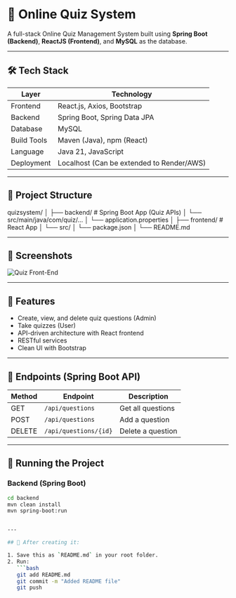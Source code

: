 # 📝 Online Quiz System

A full-stack Online Quiz Management System built using **Spring Boot (Backend)**, **ReactJS (Frontend)**, and **MySQL** as the database.

---

## 🛠️ Tech Stack

| Layer       | Technology          |
|-------------|---------------------|
| Frontend    | React.js, Axios, Bootstrap |
| Backend     | Spring Boot, Spring Data JPA |
| Database    | MySQL |
| Build Tools | Maven (Java), npm (React) |
| Language    | Java 21, JavaScript |
| Deployment  | Localhost (Can be extended to Render/AWS) |

---

## 📂 Project Structure

quizsystem/
│
├── backend/ # Spring Boot App (Quiz APIs)
│ └── src/main/java/com/quiz/...
│ └── application.properties
│
├── frontend/ # React App
│ └── src/
│ └── package.json
│
└── README.md


---

## 📸 Screenshots

![Quiz Front-End](screenshots/online-quiz-system-frontend-screenshot.png)

---

## 🚀 Features

- Create, view, and delete quiz questions (Admin)
- Take quizzes (User)
- API-driven architecture with React frontend
- RESTful services
- Clean UI with Bootstrap

---

## 🎯 Endpoints (Spring Boot API)

| Method | Endpoint           | Description           |
|--------|--------------------|-----------------------|
| GET    | `/api/questions`   | Get all questions     |
| POST   | `/api/questions`   | Add a question        |
| DELETE | `/api/questions/{id}` | Delete a question |

---

## 🧪 Running the Project

### Backend (Spring Boot)

```bash
cd backend
mvn clean install
mvn spring-boot:run


---

## 🔄 After creating it:

1. Save this as `README.md` in your root folder.
2. Run:
   ```bash
   git add README.md
   git commit -m "Added README file"
   git push
